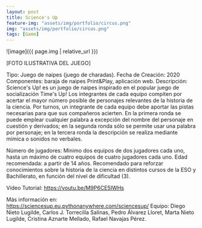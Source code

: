 ```yaml
---
layout: post
title: Science's Up
feature-img: "assets/img/portfolio/circus.png"
img: "assets/img/portfolio/circus.png"
tags: [Game]
---
```


![image]({{ page.img | relative_url }})

[FOTO ILUSTRATIVA DEL JUEGO]

Tipo: Juego de naipes (juego de charadas).
Fecha de Creación: 2020
Componentes: baraja de naipes Print&Play, aplicación web. 
Descripción: Science's Up! es un juego de naipes inspirado en el popular juego de socialización Time's Up! Los integrantes de cada equipo compiten por acertar el mayor número posible de personajes relevantes de la historia de la ciencia. Por turnos, un integrante de cada equipo debe aportar las pistas necesarias para que sus compañeros acierten. En la primera ronda se puede emplear cualquier palabra a excepción del nombre del personaje en cuestión y derivados; en la segunda ronda sólo se permite usar una palabra por personaje; en la tercera ronda la descripción se realiza mediante mímica o sonidos no verbales.


Número de jugadores: Mínimo dos equipos de dos jugadores cada uno, hasta un máximo de cuatro equipos de cuatro jugadores cada uno. 
Edad recomendada: a partir de 14 años. Recomendado para reforzar conocimientos sobre la historia de la ciencia en distintos cursos de la ESO y Bachillerato, en función del nivel de dificultad (3). 

Vídeo Tutorial: https://youtu.be/M9P6CE5IWHs

Más información en: https://sciencesup.eu.pythonanywhere.com/sciencesup/
Equipo: Diego Nieto Lugilde, Carlos J. Torrecilla Salinas, Pedro Álvarez Lloret, Marta Nieto Lugilde, Cristina Aznarte Mellado, Rafael Navajas Pérez. 


